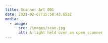 ```yaml
---
title: Scanner Art 001
date: 2021-02-07T15:58:43.653Z
media:
  - image:
      src: /images/scan.jpg
      alt: A light held over an open scanner
---
```

